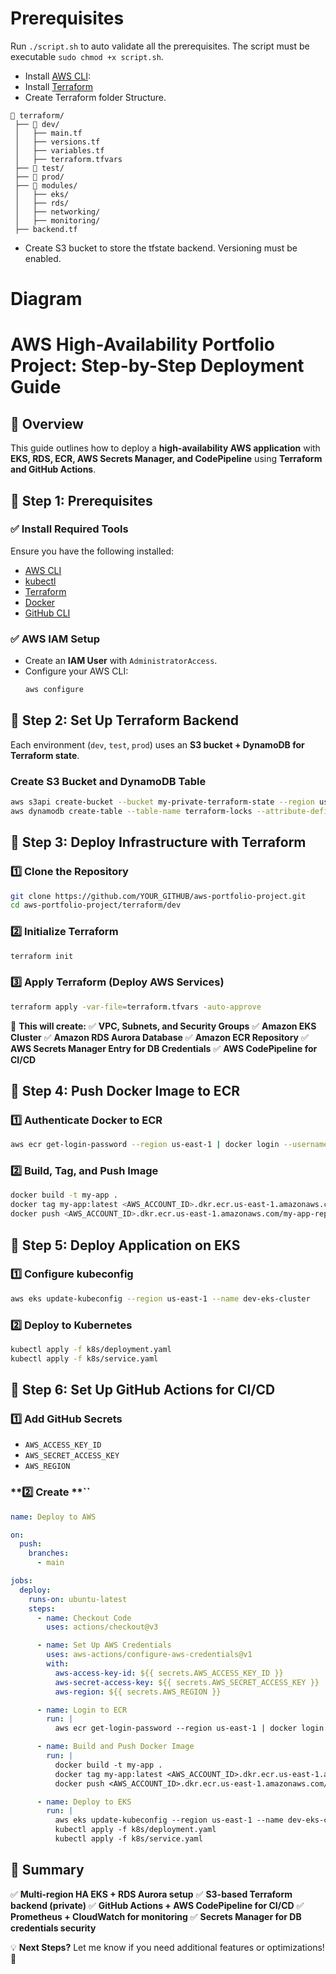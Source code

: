 # Prerequisites

Run `./script.sh` to auto validate all the prerequisites. The script must be executable `sudo chmod +x script.sh`.

- Install [AWS CLI](https://docs.aws.amazon.com/cli/latest/userguide/getting-started-install.html):
- Install [Terraform](https://developer.hashicorp.com/terraform/tutorials/aws-get-started/install-cli)
- Create Terraform folder Structure.
```
📁 terraform/
 ├── 📁 dev/
 │   ├── main.tf
 │   ├── versions.tf
 │   ├── variables.tf
 │   ├── terraform.tfvars
 ├── 📁 test/              
 ├── 📁 prod/  
 ├── 📁 modules/  
 │   ├── eks/
 │   ├── rds/
 │   ├── networking/
 │   ├── monitoring/
 ├── backend.tf
```
- Create S3 bucket to store the tfstate backend. Versioning must be enabled.

# Diagram

# **AWS High-Availability Portfolio Project: Step-by-Step Deployment Guide**

## **📌 Overview**

This guide outlines how to deploy a **high-availability AWS application** with **EKS, RDS, ECR, AWS Secrets Manager, and CodePipeline** using **Terraform and GitHub Actions**.

## **🚀 Step 1: Prerequisites**

### ✅ **Install Required Tools**

Ensure you have the following installed:

- [AWS CLI](https://aws.amazon.com/cli/)
- [kubectl](https://kubernetes.io/docs/tasks/tools/)
- [Terraform](https://developer.hashicorp.com/terraform/downloads)
- [Docker](https://www.docker.com/get-started)
- [GitHub CLI](https://cli.github.com/)

### ✅ **AWS IAM Setup**

- Create an **IAM User** with `AdministratorAccess`.
- Configure your AWS CLI:
  ```sh
  aws configure
  ```

## **🚀 Step 2: Set Up Terraform Backend**

Each environment (`dev`, `test`, `prod`) uses an **S3 bucket + DynamoDB for Terraform state**.

### **Create S3 Bucket and DynamoDB Table**

```sh
aws s3api create-bucket --bucket my-private-terraform-state --region us-east-1 --create-bucket-configuration LocationConstraint=us-east-1
aws dynamodb create-table --table-name terraform-locks --attribute-definitions AttributeName=LockID,AttributeType=S --key-schema AttributeName=LockID,KeyType=HASH --billing-mode PAY_PER_REQUEST
```

## **🚀 Step 3: Deploy Infrastructure with Terraform**

### **1️⃣ Clone the Repository**

```sh
git clone https://github.com/YOUR_GITHUB/aws-portfolio-project.git
cd aws-portfolio-project/terraform/dev
```

### **2️⃣ Initialize Terraform**

```sh
terraform init
```

### **3️⃣ Apply Terraform (Deploy AWS Services)**

```sh
terraform apply -var-file=terraform.tfvars -auto-approve
```

🔹 **This will create:** ✅ **VPC, Subnets, and Security Groups** ✅ **Amazon EKS Cluster** ✅ **Amazon RDS Aurora Database** ✅ **Amazon ECR Repository** ✅ **AWS Secrets Manager Entry for DB Credentials** ✅ **AWS CodePipeline for CI/CD**

## **🚀 Step 4: Push Docker Image to ECR**

### **1️⃣ Authenticate Docker to ECR**

```sh
aws ecr get-login-password --region us-east-1 | docker login --username AWS --password-stdin <AWS_ACCOUNT_ID>.dkr.ecr.us-east-1.amazonaws.com
```

### **2️⃣ Build, Tag, and Push Image**

```sh
docker build -t my-app .
docker tag my-app:latest <AWS_ACCOUNT_ID>.dkr.ecr.us-east-1.amazonaws.com/my-app-repo:latest
docker push <AWS_ACCOUNT_ID>.dkr.ecr.us-east-1.amazonaws.com/my-app-repo:latest
```

## **🚀 Step 5: Deploy Application on EKS**

### **1️⃣ Configure kubeconfig**

```sh
aws eks update-kubeconfig --region us-east-1 --name dev-eks-cluster
```

### **2️⃣ Deploy to Kubernetes**

```sh
kubectl apply -f k8s/deployment.yaml
kubectl apply -f k8s/service.yaml
```

## **🚀 Step 6: Set Up GitHub Actions for CI/CD**

### **1️⃣ Add GitHub Secrets**

- `AWS_ACCESS_KEY_ID`
- `AWS_SECRET_ACCESS_KEY`
- `AWS_REGION`

### \*\*2️⃣ Create \*\*\`\`

```yaml
name: Deploy to AWS

on:
  push:
    branches:
      - main

jobs:
  deploy:
    runs-on: ubuntu-latest
    steps:
      - name: Checkout Code
        uses: actions/checkout@v3

      - name: Set Up AWS Credentials
        uses: aws-actions/configure-aws-credentials@v1
        with:
          aws-access-key-id: ${{ secrets.AWS_ACCESS_KEY_ID }}
          aws-secret-access-key: ${{ secrets.AWS_SECRET_ACCESS_KEY }}
          aws-region: ${{ secrets.AWS_REGION }}

      - name: Login to ECR
        run: |
          aws ecr get-login-password --region us-east-1 | docker login --username AWS --password-stdin <AWS_ACCOUNT_ID>.dkr.ecr.us-east-1.amazonaws.com

      - name: Build and Push Docker Image
        run: |
          docker build -t my-app .
          docker tag my-app:latest <AWS_ACCOUNT_ID>.dkr.ecr.us-east-1.amazonaws.com/my-app-repo:latest
          docker push <AWS_ACCOUNT_ID>.dkr.ecr.us-east-1.amazonaws.com/my-app-repo:latest

      - name: Deploy to EKS
        run: |
          aws eks update-kubeconfig --region us-east-1 --name dev-eks-cluster
          kubectl apply -f k8s/deployment.yaml
          kubectl apply -f k8s/service.yaml
```

## **🎯 Summary**

✅ **Multi-region HA EKS + RDS Aurora setup** ✅ **S3-based Terraform backend (private)** ✅ **GitHub Actions + AWS CodePipeline for CI/CD** ✅ **Prometheus + CloudWatch for monitoring** ✅ **Secrets Manager for DB credentials security**

💡 **Next Steps?** Let me know if you need additional features or optimizations! 🚀


